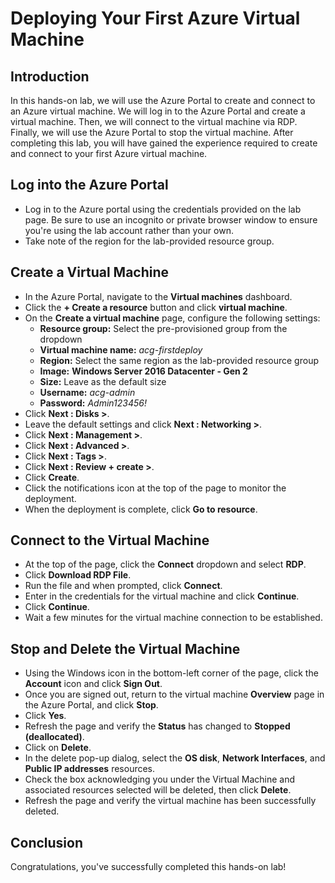 # **Deploying Your First Azure Virtual Machine**


## **Introduction**

In this hands-on lab, we will use the Azure Portal to create and connect to an Azure virtual machine. We will log in to the Azure Portal and create a virtual machine. Then, we will connect to the virtual machine via RDP. Finally, we will use the Azure Portal to stop the virtual machine. After completing this lab, you will have gained the experience required to create and connect to your first Azure virtual machine.


## **Log into the Azure Portal**

* Log in to the Azure portal using the credentials provided on the lab page. Be sure to use an incognito or private browser window to ensure you're using the lab account rather than your own.
* Take note of the region for the lab-provided resource group.


## **Create a Virtual Machine**



* In the Azure Portal, navigate to the **Virtual machines** dashboard.
* Click the **+ Create a resource** button and click **virtual machine**.
* On the **Create a virtual machine** page, configure the following settings:
    * **Resource group:** Select the pre-provisioned group from the dropdown
    * **Virtual machine name:** _acg-firstdeploy_
    * **Region:** Select the same region as the lab-provided resource group
    * **Image:** **Windows Server 2016 Datacenter - Gen 2**
    * **Size:** Leave as the default size
    * **Username:** _acg-admin_
    * **Password:** _Admin123456!_
* Click **Next : Disks >**.
* Leave the default settings and click **Next : Networking >**.
* Click **Next : Management >**.
* Click **Next : Advanced >**.
* Click **Next : Tags >**.
* Click **Next : Review + create >**.
* Click **Create**.
* Click the notifications icon at the top of the page to monitor the deployment.
* When the deployment is complete, click **Go to resource**.


## **Connect to the Virtual Machine**



* At the top of the page, click the **Connect** dropdown and select **RDP**.
* Click **Download RDP File**.
* Run the file and when prompted, click **Connect**.
* Enter in the credentials for the virtual machine and click **Continue**.
* Click **Continue**.
* Wait a few minutes for the virtual machine connection to be established.


## **Stop and Delete the Virtual Machine**



* Using the Windows icon in the bottom-left corner of the page, click the **Account** icon and click **Sign Out**.
* Once you are signed out, return to the virtual machine **Overview** page in the Azure Portal, and click **Stop**.
* Click **Yes**.
* Refresh the page and verify the **Status** has changed to **Stopped (deallocated)**.
* Click on **Delete**.
* In the delete pop-up dialog, select the **OS disk**, **Network Interfaces**, and **Public IP addresses** resources.
* Check the box acknowledging you under the Virtual Machine and associated resources selected will be deleted, then click **Delete**.
* Refresh the page and verify the virtual machine has been successfully deleted.


## **Conclusion**

Congratulations, you've successfully completed this hands-on lab!
